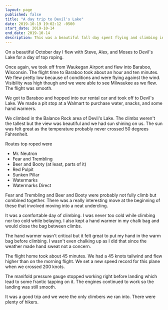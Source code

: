 ```yaml
---
layout: page
published: false
title: "A day trip to Devil's Lake"
date: 2019-10-19 19:02:12 -0500
start_date: 2019-10-14
end_date: 2019-10-14
description: This was a beautiful fall day spent flying and climbing in Wisconsin.
---
```


On a beautiful October day I flew with Steve, Alex, and Moses to Devil's Lake for a day of top roping.

Once again, we took off from Waukegan Airport and flew into Baraboo, Wisconsin.
The flight time to Baraboo took about an hour and ten minutes.
We flew pretty low because of conditions and were flying against the wind.
Visibility was high though and we were able to see Milwaukee as we flew.
The flight was smooth.

We got to Baraboo and hopped into our rental car and took off to Devil's Lake.
We made a pit stop at a Walmart to purchase water, snacks, and some hand warmers.

We climbed in the Balance Rock area of Devil's Lake.
The climbs weren't the tallest but the view was beautiful and we had sun shining on us.
The sun was felt great as the temperature probably never crossed 50 degrees Fahrenheit.

Routes top roped were

- Mr. Neutron
- Fear and Trembling
- Beer and Booty (at least, parts of it)
- Red Pulpit
- Sunken Pillar
- Watermarks
- Watermarks Direct

Fear and Trembling and Beer and Booty were probably not fully climb but combined together.
There was a really interesting move at the beginning of these that involved moving into a neat undercling.

It was a comfortable day of climbing.
I was never too cold while climbing nor too cold while belaying.
I also kept a hand warmer in my chalk bag and would close the bag between climbs.

The hand warmer wasn't critical but it felt great to put my hand in the warm bag before climbing.
I wasn't even chalking up as I did that since the weather made hand sweat not a concern.

The flight home took about 45 minutes.
We had a 45 knots tailwind and flew higher than on the morning flight.
We set a new speed record for this plane when we crossed 200 knots.

The manifold pressure gauge stopped working right before landing which lead to some frantic tapping on it.
The engines continued to work so the landing was still smooth.

It was a good trip and we were the only climbers we ran into.
There were plenty of hikers.
